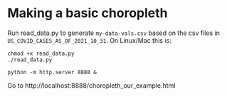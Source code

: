 # Making a basic choropleth

Run read_data.py to generate `my-data-vals.csv` based on the csv files in `US_COVID_CASES_AS_OF_2021_10_31`.
On Linux/Mac this is:
```
chmod +x read_data.py
./read_data.py
```

```
python -m http.server 8888 &
```
Go to http://localhost:8888/choropleth_our_example.html

